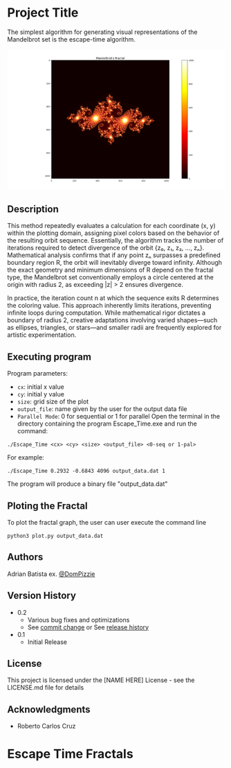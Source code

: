 # Project Title

The simplest algorithm for generating visual representations of the Mandelbrot set is the escape-time algorithm. 

![alt text](./assets/Fractal.png)
## Description


This method repeatedly evaluates a calculation for each coordinate (x, y) within the plotting domain, assigning pixel colors based on the behavior of the resulting orbit sequence. Essentially, the algorithm tracks the number of iterations required to detect divergence of the orbit {z₀, z₁, z₂, …, zₙ}. Mathematical analysis confirms that if any point zₙ surpasses a predefined boundary region R, the orbit will inevitably diverge toward infinity. Although the exact geometry and minimum dimensions of R depend on the fractal type, the Mandelbrot set conventionally employs a circle centered at the origin with radius 2, as exceeding |z| > 2 ensures divergence.

In practice, the iteration count n at which the sequence exits R determines the coloring value. This approach inherently limits iterations, preventing infinite loops during computation. While mathematical rigor dictates a boundary of radius 2, creative adaptations involving varied shapes—such as ellipses, triangles, or stars—and smaller radii are frequently explored for artistic experimentation.



## Executing program
Program parameters:
* `cx`: initial x value
* `cy`: initial y value
* `size`: grid size of the plot
* `output_file`: name given by the user for the output data file
* `Parallel Mode`: 0 for sequential or 1 for parallel
Open the terminal in the directory containing the program Escape_Time.exe and run the command: 
```
./Escape_Time <cx> <cy> <size> <output_file> <0-seq or 1-pal>
```
For example: 
```
./Escape_Time 0.2932 -0.6843 4096 output_data.dat 1
```
The program will produce a binary file "output_data.dat"
## Ploting the Fractal
To plot the fractal graph, the user can user execute the command line 
```
python3 plot.py output_data.dat 
```

## Authors

Adrian Batista
ex. [@DomPizzie](https://twitter.com/dompizzie)

## Version History

* 0.2
    * Various bug fixes and optimizations
    * See [commit change]() or See [release history]()
* 0.1
    * Initial Release

## License

This project is licensed under the [NAME HERE] License - see the LICENSE.md file for details

## Acknowledgments
- Roberto Carlos Cruz

# Escape Time Fractals



